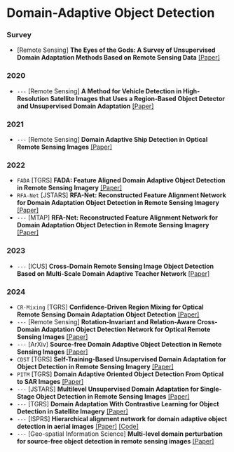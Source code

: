 # Domain-Adaptive Object Detection

### Survey
- [Remote Sensing] **The Eyes of the Gods: A Survey of Unsupervised Domain Adaptation Methods Based on Remote Sensing Data** [[Paper]](https://www.mdpi.com/2072-4292/14/17/4380)

### 2020
- `---` [Remote Sensing] **A Method for Vehicle Detection in High-Resolution Satellite Images that Uses a Region-Based Object Detector and Unsupervised Domain Adaptation** [[Paper]](https://www.mdpi.com/2072-4292/12/3/575)

### 2021
- `---` [Remote Sensing] **Domain Adaptive Ship Detection in Optical Remote Sensing Images** [[Paper]](https://www.mdpi.com/2072-4292/13/16/3168)
  
### 2022
- `FADA` [TGRS] **FADA: Feature Aligned Domain Adaptive Object Detection in Remote Sensing Imagery** [[Paper]](https://ieeexplore.ieee.org/abstract/document/9695473)
- `RFA-Net` [JSTARS] **RFA-Net: Reconstructed Feature Alignment Network for Domain Adaptation Object Detection in Remote Sensing Imagery** [[Paper]](https://ieeexplore.ieee.org/abstract/document/9829266)
- `---` [MTAP] **RFA-Net: Reconstructed Feature Alignment Network for Domain Adaptation Object Detection in Remote Sensing Imagery** [[Paper]](https://link.springer.com/article/10.1007/s11042-021-10833-z)

### 2023
- `---` [ICUS] **Cross-Domain Remote Sensing Image Object Detection Based on Multi-Scale Domain Adaptive Teacher Network** [[Paper]](https://ieeexplore.ieee.org/abstract/document/10318282)

### 2024
- `CR-Mixing` [TGRS] **Confidence-Driven Region Mixing for Optical Remote Sensing Domain Adaptation Object Detection** [[Paper]](https://ieeexplore.ieee.org/abstract/document/10568180)
- `---` [Remote Sensing] **Rotation-Invariant and Relation-Aware Cross-Domain Adaptation Object Detection Network for Optical Remote Sensing Images** [[Paper]](https://www.mdpi.com/2072-4292/13/21/4386)
- `---` [ArXiv] **Source-free Domain Adaptive Object Detection in Remote Sensing Images** [[Paper]](https://arxiv.org/abs/2401.17916)
- `CDST` [TGRS] **Self-Training-Based Unsupervised Domain Adaptation for Object Detection in Remote Sensing Imagery** [[Paper]](https://ieeexplore.ieee.org/abstract/document/10677431)
- `PITM` [TGRS] **Domain Adaptive Oriented Object Detection From Optical to SAR Images** [[Paper]](https://ieeexplore.ieee.org/abstract/document/10793425)
- `---` [JSTARS] **Multilevel Unsupervised Domain Adaptation for Single-Stage Object Detection in Remote Sensing Images** [[Paper]](https://ieeexplore.ieee.org/abstract/document/10715498)
- `---` [TGRS] **Domain Adaptation With Contrastive Learning for Object Detection in Satellite Imagery** [[Paper]](https://ieeexplore.ieee.org/abstract/document/10505321)
- `---` [ISPRS] **Hierarchical alignment network for domain adaptive object detection in aerial images** [[Paper]](https://www.sciencedirect.com/science/article/abs/pii/S0924271624000054) [[Code]](https://github.com/MaYou1997/HANet)
- `---` [Geo-spatial Information Science] **Multi-level domain perturbation for source-free object detection in remote sensing images** [[Paper]](https://www.tandfonline.com/doi/full/10.1080/10095020.2024.2378920)









